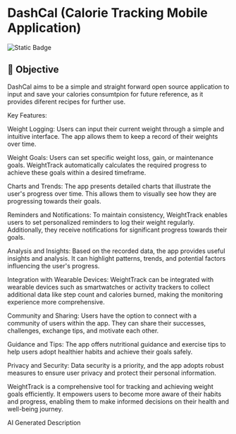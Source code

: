 # DashCal (Calorie Tracking Mobile Application)
![Static Badge](https://img.shields.io/badge/Latest-September-yellow)


## 🎯 Objective

DashCal aims to be a simple and straight forward open source application to input and save your calories consumtpion for future reference, as it provides diferent recipes for further use.

Key Features:

Weight Logging: Users can input their current weight through a simple and intuitive interface. The app allows them to keep a record of their weights over time.

Weight Goals: Users can set specific weight loss, gain, or maintenance goals. WeightTrack automatically calculates the required progress to achieve these goals within a desired timeframe.

Charts and Trends: The app presents detailed charts that illustrate the user's progress over time. This allows them to visually see how they are progressing towards their goals.

Reminders and Notifications: To maintain consistency, WeightTrack enables users to set personalized reminders to log their weight regularly. Additionally, they receive notifications for significant progress towards their goals.

Analysis and Insights: Based on the recorded data, the app provides useful insights and analysis. It can highlight patterns, trends, and potential factors influencing the user's progress.

Integration with Wearable Devices: WeightTrack can be integrated with wearable devices such as smartwatches or activity trackers to collect additional data like step count and calories burned, making the monitoring experience more comprehensive.

Community and Sharing: Users have the option to connect with a community of users within the app. They can share their successes, challenges, exchange tips, and motivate each other.

Guidance and Tips: The app offers nutritional guidance and exercise tips to help users adopt healthier habits and achieve their goals safely.

Privacy and Security: Data security is a priority, and the app adopts robust measures to ensure user privacy and protect their personal information.

WeightTrack is a comprehensive tool for tracking and achieving weight goals efficiently. It empowers users to become more aware of their habits and progress, enabling them to make informed decisions on their health and well-being journey.

AI Generated Description
